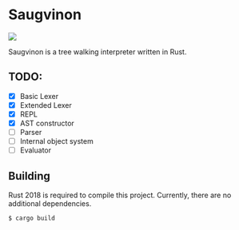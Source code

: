 Saugvinon
=========

![](https://github.com/nankeen/sauvignon/workflows/CI/badge.svg)

Saugvinon is a tree walking interpreter written in Rust.

## TODO:

- [x] Basic Lexer
- [x] Extended Lexer
- [x] REPL
- [x] AST constructor
- [ ] Parser
- [ ] Internal object system
- [ ] Evaluator

## Building

Rust 2018 is required to compile this project.
Currently, there are no additional dependencies.

```shell
$ cargo build
```
